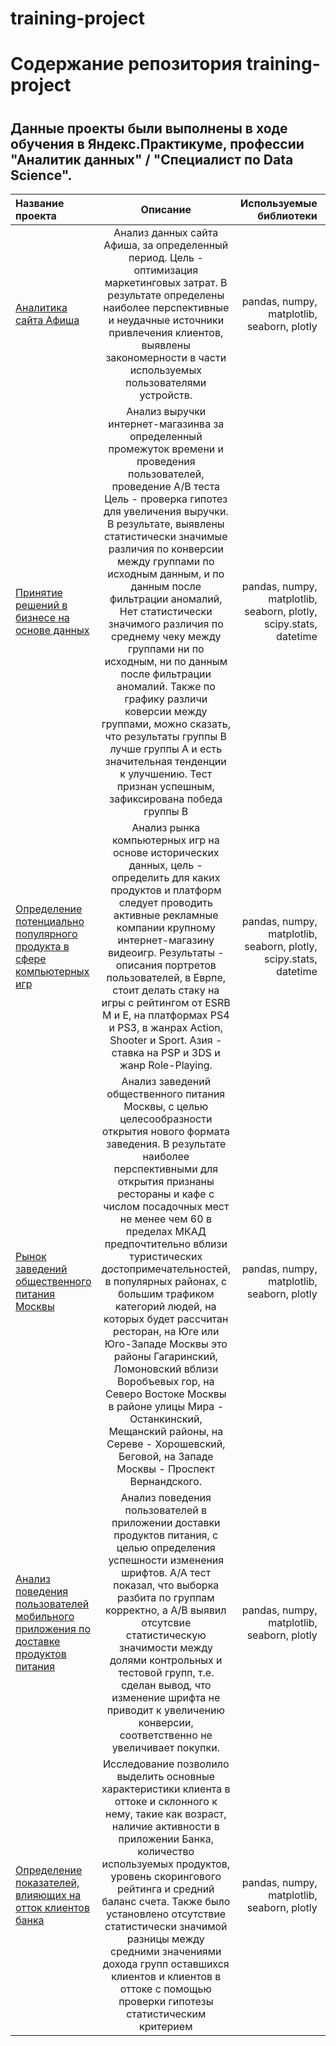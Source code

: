 ﻿# training-project
# Содержание репозитория training-project
#

## Данные проекты были выполнены в ходе обучения в Яндекс.Практикуме, профессии "Аналитик данных" / "Специалист по Data Science".

Название проекта     | Описание | 	Используемые библиотеки | 	Методы
:------------------- |:--------:| -------------------------:|:--------: 
[Аналитика сайта Афиша](https://github.com/Marina-Nesm/training-project/tree/main/afisha_analysis)| Анализ данных сайта Афиша, за определенный период. Цель  - оптимизация маркетинговых затрат. В результате  определены наиболее перспективные и неудачные источники привлечения клиентов, выявлены закономерности в части используемых пользователями устройств. | pandas, numpy, matplotlib, seaborn, plotly | to_datetime, isin, drop_duplicates, reset_index, describe,dt.year, nunique, isnull, groupby, mean, rename, round, value_counts, sort_values, np.timedelta64, cumsum, apply, pivot, hist, plot,  merge
[Принятие решений в бизнесе на основе данных](https://github.com/Marina-Nesm/training-project/tree/main/A-B_analysis) | Анализ выручки интернет-магазинва за определенный промежуток времени и проведения пользователей, проведение А/В теста Цель - проверка гипотез для увеличения выручки. В результате, выявлены статистически значимые различия по конверсии между группами по исходным данным, и по данным после фильтрации аномалий, Нет статистически значимого различия по среднему чеку между группами ни по исходным, ни по данным после фильтрации аномалий. Также по графику различи коверсии между группами, можно сказать, что результаты группы B лучше группы A и есть значительная тенденции к улучшению. Тест признан успешным, зафиксирована победа группы В | pandas, numpy, matplotlib, seaborn, plotly, scipy.stats, datetime | pandas, numpy, matplotlib, seaborn, plotly, scipy.stats, datetime lambda, datetime.strptime, map, apply, to_datetime, isin, drop_duplicates, reset_index, nunique, isnull, groupby, mean, rename, round, value_counts, sort_values, concat, cumsum, stats.mannwhitneyu, pivot, hist, plot,  merge, и прочие
[Определение потенциально популярного продукта в сфере компьютерных игр](https://github.com/Marina-Nesm/training-project/tree/main/game_analysis)| Анализ рынка компьютерных игр на основе исторических данных, цель - определить для каких продуктов и платформ следует проводить активные рекламные компании крупному интернет-магазину видеоигр. Результаты - описания портретов пользователей,  в Еврпе, стоит делать стаку на игры с рейтингом от ESRB  М и Е, на платформах PS4 и PS3, в жанрах Action, Shooter и Sport. Азия  - ставка на PSP и 3DS и жанр Role-Playing. | pandas, numpy, matplotlib, seaborn, plotly, scipy.stats, datetime | str.lower, dropna, isnull, sum, pivot_table, reset_index, nunique, fillna, mean, iloc, duplicated, rename, query, sort_values, groupby, value_counts, np.var, hist, plot,  merge, и прочие 
[Рынок заведений общественного питания Москвы](https://github.com/Marina-Nesm/training-project/tree/main/restaurant)| Анализ заведений общественного питания Москвы, с целью целесообразности открытия нового формата заведения. В результате наиболее перспективными для открытия признаны рестораны и кафе с числом посадочных мест не менее чем 60 в пределах МКАД предпочтительно вблизи туристических достопримечательностей, в популярных районах, с большим трафиком категорий людей, на которых будет рассчитан ресторан, на Юге или Юго-Западе Москвы это районы Гагаринский, Ломоновский вблизи Воробъевых гор, на Северо Востоке Москвы в районе улицы Мира - Останкинский, Мещанский районы, на Сереве - Хорошевский, Беговой, на Западе Москвы - Проспект Вернандского. | pandas, numpy, matplotlib, seaborn, plotly | duplicated, shape, sort_values, unique, pivot_table, len, reset_index, rename, groupby, round, str.extract, str.strip, merge, pivot, hist, plot
[Анализ поведения пользователей мобильного приложения по доставке продуктов питания](https://github.com/Marina-Nesm/training-project/tree/main/food_delivery) | Анализ поведения пользователей в приложении доставки продуктов питания, с целью определения успешности изменения шрифтов. А/А тест показал, что выборка разбита по группам корректно, а А/В выявил отсутсвие статистическую значимости между долями контрольных и тестовой групп, т.е. сделан вывод, что изменение шрифта не приводит к увеличению конверсии, соответственно не увеличивает покупки. | pandas, numpy, matplotlib, seaborn, plotly | lambda, drop_duplicates, isnull, groupby, transform, value_counts, sort_values, str.lower, apply, pivot, hist, plot,  merge, concat и прочие
[Определение показателей, влияющих на отток клиентов банка](https://github.com/Marina-Nesm/training-project/tree/main/bank_churn_rate) | Исследование позволило выделить основные характеристики клиента в оттоке и склонного к нему, такие как возраст, наличие активности в приложении Банка, количество используемых продуктов, уровень скорингового рейтинга и средний баланс счета. Также было установлено отсутствие статистически значимой разницы между средними значениями дохода групп оставшихся клиентов и клиентов в оттоке с помощью проверки гипотезы статистическим критерием | pandas, numpy, matplotlib, seaborn, plotly | isnull, groupby, transform, value_counts, duplicated, sort_values, ,isna, pivot, hist, plot и прочие